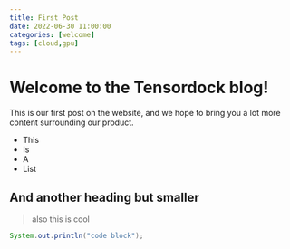 ```yaml
---
title: First Post
date: 2022-06-30 11:00:00 
categories: [welcome]
tags: [cloud,gpu]
---
```


# Welcome to the Tensordock blog!

This is our first post on the website, and we hope to bring you a lot more content surrounding our product.

* This
* Is
* A
* List

## And another heading but smaller

> also this is cool

```java
System.out.println("code block");
```